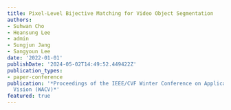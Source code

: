 ```yaml
---
title: Pixel-Level Bijective Matching for Video Object Segmentation
authors:
- Suhwan Cho
- Heansung Lee
- admin
- Sungjun Jang
- Sangyoun Lee
date: '2022-01-01'
publishDate: '2024-05-02T14:49:52.449422Z'
publication_types:
- paper-conference
publication: '*Proceedings of the IEEE/CVF Winter Conference on Applications of Computer
  Vision (WACV)*'
featured: true
---
```

